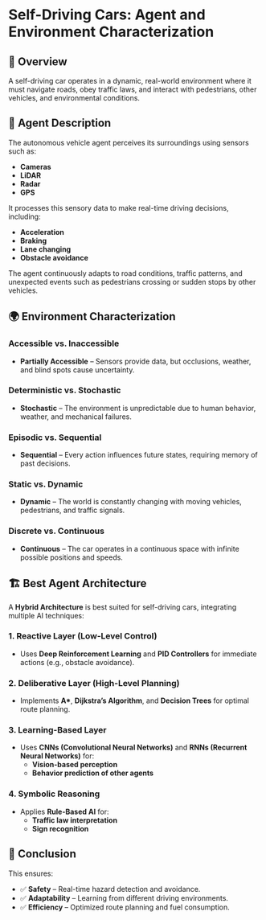 # Self-Driving Cars: Agent and Environment Characterization

## 🚗 Overview  
A self-driving car operates in a dynamic, real-world environment where it must navigate roads, obey traffic laws, and interact with pedestrians, other vehicles, and environmental conditions.

## 🧠 Agent Description  
The autonomous vehicle agent perceives its surroundings using sensors such as:  
- **Cameras**  
- **LiDAR**  
- **Radar**  
- **GPS**  

It processes this sensory data to make real-time driving decisions, including:  
- **Acceleration**  
- **Braking**  
- **Lane changing**  
- **Obstacle avoidance**  

The agent continuously adapts to road conditions, traffic patterns, and unexpected events such as pedestrians crossing or sudden stops by other vehicles.

## 🌍 Environment Characterization  

### **Accessible vs. Inaccessible**  
- **Partially Accessible** – Sensors provide data, but occlusions, weather, and blind spots cause uncertainty.  

### **Deterministic vs. Stochastic**  
- **Stochastic** – The environment is unpredictable due to human behavior, weather, and mechanical failures.  

### **Episodic vs. Sequential**  
- **Sequential** – Every action influences future states, requiring memory of past decisions.  

### **Static vs. Dynamic**  
- **Dynamic** – The world is constantly changing with moving vehicles, pedestrians, and traffic signals.  

### **Discrete vs. Continuous**  
- **Continuous** – The car operates in a continuous space with infinite possible positions and speeds.  

## 🏗️ Best Agent Architecture  

A **Hybrid Architecture** is best suited for self-driving cars, integrating multiple AI techniques:

### **1. Reactive Layer (Low-Level Control)**  
- Uses **Deep Reinforcement Learning** and **PID Controllers** for immediate actions (e.g., obstacle avoidance).  

### **2. Deliberative Layer (High-Level Planning)**  
- Implements **A\***, **Dijkstra’s Algorithm**, and **Decision Trees** for optimal route planning.  

### **3. Learning-Based Layer**  
- Uses **CNNs (Convolutional Neural Networks)** and **RNNs (Recurrent Neural Networks)** for:  
  - **Vision-based perception**  
  - **Behavior prediction of other agents**  

### **4. Symbolic Reasoning**  
- Applies **Rule-Based AI** for:  
  - **Traffic law interpretation**  
  - **Sign recognition**  

## 🎯 Conclusion  
This ensures:  
- ✅ **Safety** – Real-time hazard detection and avoidance.  
- ✅ **Adaptability** – Learning from different driving environments.  
- ✅ **Efficiency** – Optimized route planning and fuel consumption.  

